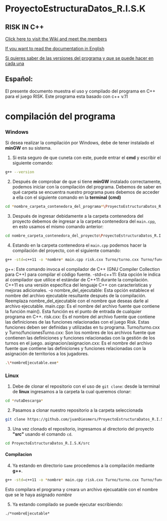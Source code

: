 # ProyectoEstructuraDatos_R.I.S.K

## RISK IN C++

[Click here to visit the Wiki and meet the members ](https://github.com/juanDiesmers/ProyectoEstructuraDatos_R.I.S.K/wiki)

[If you want to read the documentation in English](https://github.com/juanDiesmers/ProyectoEstructuraDatos_R.I.S.K/blob/NewFuncion/DOC/Documentation%20English/Readme_English.md)

[Si quieres saber de las versiones del programa y que se puede hacer en cada una](https://github.com/juanDiesmers/ProyectoEstructuraDatos_R.I.S.K/blob/NewFuncion/DOC/Releases%20Español/v.00.md)

## Español:

El presente documento muestra el uso y compilado del programa en C++ para el juego RISK.
Este programa esta basado con c++ v.11

# compilación del programa
### Windows
Si desea realizar la compilación por Windows, debe de tener instalado el **minGW** en su sistema.
1.  Si esta seguro de que cuneta con este, puede entrar el **cmd** y escribir el siguiente comando:
```sh
g++ --version
```
2.   Después de comprobar de que si tiene **minGW** instalado correctamente, podemos iniciar con la compilación del programa.
Debemos de saber en qué carpeta se encuentra nuestro programa pues debemos de acceder a ella con el siguiente comando en la **terminal** **(cmd)**
```sh
cd *nombre_carpeta_contenedora_del_programa*\ProyectoEstructuraDatos_R.I.S.K
```
3. Después de ingresar debidamente a la carpeta contenedora del proyecto debemos de ingresar a la carpeta contenedora del `main.cpp`, en esto usamos el mismo comando anterior:
```sh
cd nombre_carpeta_contenedora_del_proyecto\ProyectoEstructuraDatos_R.I.S.K\src
```
4. Estando en la carpeta contenedora el `main.cpp` podemos hacer la compilación del proyecto, con el siguiente comando:
```sh
g++ -std=c++11 -o *nombre* main.cpp risk.cxx Turno/turno.cxx Turno/funcionesTurno.cxx asignacion/asignacion.cxx
```
g++: Este comando invoca el compilador de C++ (GNU Compiler Collection para C++) para compilar el código fuente.
-std=c++11: Esta opción le indica al compilador que utilice el estándar de C++11 durante la compilación. C++11 es una versión específica del lenguaje C++ con características y mejoras adicionales.
-o nombre_del_ejecutable: Esta opción establece el nombre del archivo ejecutable resultante después de la compilación. Reemplaza nombre_del_ejecutable con el nombre que deseas darle al archivo ejecutable.
main.cpp: Es el nombre del archivo fuente que contiene la función main(). Esta función es el punto de entrada de cualquier programa en C++.
risk.cxx: Es el nombre del archivo fuente que contiene las definiciones de las funciones relacionadas con el juego Risk. Estas funciones deben ser definidas y utilizadas en tu programa.
Turno/turno.cxx y Turno/funcionesTurno.cxx: Son los nombres de los archivos fuente que contienen las definiciones y funciones relacionadas con la gestión de los turnos en el juego.
asignacion/asignacion.cxx: Es el nombre del archivo fuente que contiene las definiciones y funciones relacionadas con la asignación de territorios a los jugadores.
```sh
.\*nombreEjecutable.exe*
```
### Linux
1. Debe de clonar el repositorio con el uso de `git clone`:
desde la terminal de **linux** ingresamos a la carpeta la cual queremos clonar:
```sh
cd *rutaDescarga*
```
2. Pasamos a clonar nuestro repositorio a la carpeta seleccionada
```sh
git clone https://github.com/juanDiesmers/ProyectoEstructuraDatos_R.I.S.K.git
```
3. Una vez clonado el repositorio, ingresamos al directorio del proyecto **"src"** usando el comando `cd`.
```sh
cd ProyectoEstructuraDatos_R.I.S.K/src
```
#### Compilacion 

4. Ya estando en directorio `Game` procedemos a la compilación mediante **g++**.
```sh
g++ -std=c++11 -o *nombre* main.cpp risk.cxx Turno/turno.cxx Turno/funcionesTurno.cxx asignacion/asignacion.cxx
```
Esto compilara el programa y creara un archivo ejecuatable con el nombre que se le haya asignado *nombre* 

5. Ya estando compilado se puede ejecutar escribiendo:
```sh
./*nombreEjecutable*
```

